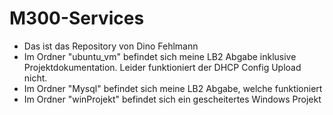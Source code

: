 # M300-Services
- Das ist das Repository von Dino Fehlmann
- Im Ordner "ubuntu_vm" befindet sich meine LB2 Abgabe inklusive Projektdokumentation. Leider funktioniert der DHCP Config Upload nicht.
- Im Ordner "Mysql" befindet sich meine LB2 Abgabe, welche funktioniert
- Im Ordner "winProjekt" befindet sich ein gescheitertes Windows Projekt